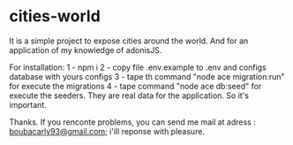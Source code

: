 # cities-world
It is a simple project to expose cities around the world. And for an application of my knowledge of adonisJS.

For installation:
1 - npm i
2 - copy file .env.example to .env and configs database with yours configs
3 - tape th command "node ace migration:run" for execute the migrations
4 - tape command "node ace db:seed" for execute the seeders. They are real data for the application. So it's important.

Thanks. If you renconte problems, you can send me mail at adress : boubacarly93@gmail.com; i'ill reponse with pleasure.
